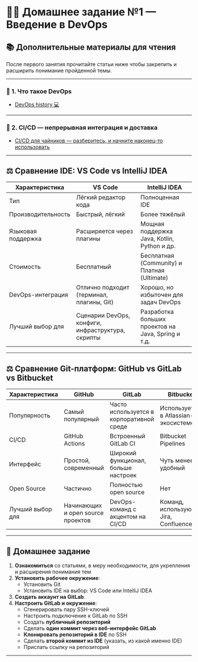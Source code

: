 # 🧑‍💻 Домашнее задание №1 — Введение в DevOps

## 📚 Дополнительные материалы для чтения

После первого занятия прочитайте статьи ниже чтобы закрепить и расширить понимание пройденной темы.

---

### 🔹 1. Что такое DevOps
- [DevOps history 💻](https://habr.com/ru/company/jugru/blog/573096/)


---

### 🔹 2. CI/CD — непрерывная интеграция и доставка
- [CI/CD для чайников — разберитесь, и начните наконец-то использовать](https://habr.com/ru/articles/895946/)

---


## ⚖️ Сравнение IDE: VS Code vs IntelliJ IDEA

| Характеристика         | **VS Code**                                      | **IntelliJ IDEA**                                 |
|------------------------|--------------------------------------------------|---------------------------------------------------|
| Тип                    | Лёгкий редактор кода                             | Полноценная IDE                                   |
| Производительность     | Быстрый, лёгкий                                  | Более тяжёлый                                     |
| Языковая поддержка     | Расширяется через плагины                        | Мощная поддержка Java, Kotlin, Python и др.       |
| Стоимость              | Бесплатный                                      | Бесплатная (Community) и Платная (Ultimate)       |
| DevOps-интеграция      | Отлично подходит (терминал, плагины, Git)        | Хорошо, но избыточен для задач DevOps             |
| Лучший выбор для       | Сценарии DevOps, конфиги, инфраструктура, скрипты | Разработка больших проектов на Java, Spring и т.д.|

---

## ⚖️ Сравнение Git-платформ: GitHub vs GitLab vs Bitbucket

| Характеристика    | **GitHub**                           | **GitLab**                             | **Bitbucket**                         |
|-------------------|--------------------------------------|----------------------------------------|----------------------------------------|
| Популярность      | Самый популярный                     | Часто используется в корпоративной среде | Используется в Atlassian-экосистеме   |
| CI/CD             | GitHub Actions                       | Встроенный GitLab CI                   | Bitbucket Pipelines                   |
| Интерфейс         | Простой, современный                 | Широкий функционал, больше настроек    | Чуть менее удобный                    |
| Open Source       | Частично                             | Полностью open source                  | Нет                                   |
| Лучший выбор для  | Начинающих и open source проектов    | DevOps-команд с акцентом на CI/CD      | Команд, использующих Jira, Confluence |

---

## 🧠 Домашнее задание

1. **Ознакомиться** со статьями, в меру необходимости, для укрепления и расширения понимания тем
2. **Установить рабочее окружение**:
   - Установить Git
   - Установить IDE на выбор: VS Code или IntelliJ IDEA
3. **Создать аккаунт на GitLab**.
4. **Настроить GitLab и окружение**:
   - Сгенерировать пару SSH-ключей
   - Настроить подключение к GitLab по SSH
   - Создать **публичный репозиторий**
   - Сделать **один коммит через веб-интерфейс GitLab**
   - **Клонировать репозиторий в IDE** по SSH
   - Сделать **второй коммит из IDE** (указать, из какой именно IDE)
   - Прислать ссылку на репозиторий

---
